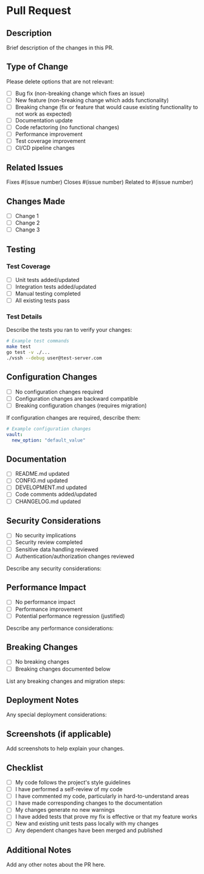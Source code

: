 # Pull Request

## Description

Brief description of the changes in this PR.

## Type of Change

Please delete options that are not relevant:

- [ ] Bug fix (non-breaking change which fixes an issue)
- [ ] New feature (non-breaking change which adds functionality)
- [ ] Breaking change (fix or feature that would cause existing functionality to not work as expected)
- [ ] Documentation update
- [ ] Code refactoring (no functional changes)
- [ ] Performance improvement
- [ ] Test coverage improvement
- [ ] CI/CD pipeline changes

## Related Issues

Fixes #(issue number)
Closes #(issue number)
Related to #(issue number)

## Changes Made

- [ ] Change 1
- [ ] Change 2
- [ ] Change 3

## Testing

### Test Coverage
- [ ] Unit tests added/updated
- [ ] Integration tests added/updated
- [ ] Manual testing completed
- [ ] All existing tests pass

### Test Details
Describe the tests you ran to verify your changes:

```bash
# Example test commands
make test
go test -v ./...
./vssh --debug user@test-server.com
```

## Configuration Changes

- [ ] No configuration changes required
- [ ] Configuration changes are backward compatible
- [ ] Breaking configuration changes (requires migration)

If configuration changes are required, describe them:

```yaml
# Example configuration changes
vault:
  new_option: "default_value"
```

## Documentation

- [ ] README.md updated
- [ ] CONFIG.md updated
- [ ] DEVELOPMENT.md updated
- [ ] Code comments added/updated
- [ ] CHANGELOG.md updated

## Security Considerations

- [ ] No security implications
- [ ] Security review completed
- [ ] Sensitive data handling reviewed
- [ ] Authentication/authorization changes reviewed

Describe any security considerations:

## Performance Impact

- [ ] No performance impact
- [ ] Performance improvement
- [ ] Potential performance regression (justified)

Describe any performance considerations:

## Breaking Changes

- [ ] No breaking changes
- [ ] Breaking changes documented below

List any breaking changes and migration steps:

## Deployment Notes

Any special deployment considerations:

## Screenshots (if applicable)

Add screenshots to help explain your changes.

## Checklist

- [ ] My code follows the project's style guidelines
- [ ] I have performed a self-review of my code
- [ ] I have commented my code, particularly in hard-to-understand areas
- [ ] I have made corresponding changes to the documentation
- [ ] My changes generate no new warnings
- [ ] I have added tests that prove my fix is effective or that my feature works
- [ ] New and existing unit tests pass locally with my changes
- [ ] Any dependent changes have been merged and published

## Additional Notes

Add any other notes about the PR here.
